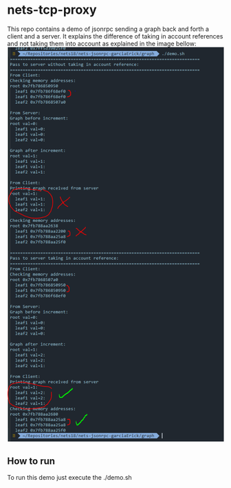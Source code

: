 # nets-tcp-proxy

This repo contains a demo of jsonrpc sending a graph back and forth a client and a server. It explains the difference of taking in account references and not taking them into account as explained in the image bellow:
![Memory address comparison](memory_comparison.png "Memory address comparison")


## How to run
To run this demo just execute the ./demo.sh
